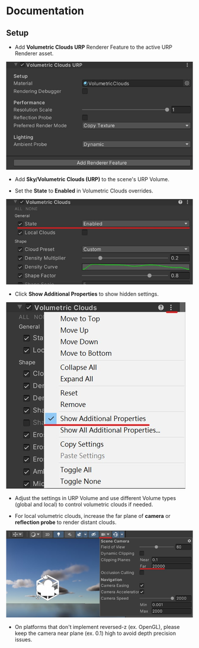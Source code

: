 Documentation
=============

Setup
-------------

- Add **Volumetric Clouds URP** Renderer Feature to the active URP Renderer asset.

 ![AddRendererFeature](./Images/Settings/URP_RendererFeature_VolumetricClouds.jpg)

- Add **Sky/Volumetric Clouds (URP)** to the scene's URP Volume.

- Set the **State** to **Enabled** in Volumetric Clouds overrides.

 ![AddVolumeOverride](./Images/Settings/URP_VolumeOverride_VolumetricClouds.jpg)

- Click **Show Additional Properties** to show hidden settings.

 ![AdditionalProperties](./Images/Settings/URP_VolumeOverride_AdditionalProperties.jpg)

- Adjust the settings in URP Volume and use different Volume types (global and local) to control volumetric clouds if needed.

- For local volumetric clouds, increase the far plane of **camera** or **reflection probe** to render distant clouds.

 ![AdjustFarPlane](./Images/Settings/URP_SceneCamera_FarPlane.jpg)

- On platforms that don't implement reversed-z (ex. OpenGL), please keep the camera near plane (ex. 0.1) high to avoid depth precision issues.